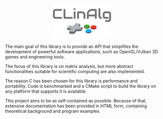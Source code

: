 <p align="center">
<img src="clingalg-logo.png" alt="C Linear Algebra Library logo"/>
</p>

The main goal of this library is to provide an API that simplifies the development of powerful software applications, such as OpenGL/Vulkan 3D games and engineering tools.

The focus of this library is on matrix analysis, but more abstract functionalities suitable for scientific computing are also implemented.

The reason C has been chosen for this library is performance and portability. Code is benchmarked and a CMake script to build the library on any platform that supports it is available.

This project aims to be as self-contained as possible. Because of that, extensive
documentation has been provided in HTML form, containing theoretical background
and program examples. 